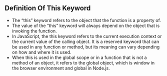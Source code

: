 ## Definition Of This Keyword

- The “this” keyword refers to the object that the function is a property of.
- The value of the “this” keyword will always depend on the object that is invoking the function.
- In JavaScript, the this keyword refers to the current execution context or the current value of the calling object. It is a reserved keyword that can be used in any function or method, but its meaning can vary depending on how and where it is used.
- When this is used in the global scope or in a function that is not a method of an object, it refers to the global object, which is window in the browser environment and global in Node.js.
